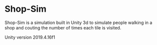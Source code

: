 # Shop-Sim
Shop-Sim is a simulation built in Unity 3d to simulate people walking in a shop and couting the number of times each tile is visited.

Unity version 2019.4.16f1

